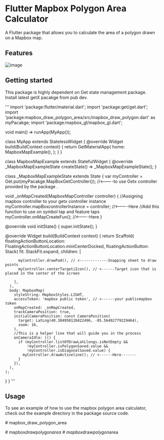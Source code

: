 <!--
This README describes the package. If you publish this package to pub.dev,
this README's contents appear on the landing page for your package.

For information about how to write a good package README, see the guide for
[writing package pages](https://dart.dev/guides/libraries/writing-package-pages).

For general information about developing packages, see the Dart guide for
[creating packages](https://dart.dev/guides/libraries/create-library-packages)
and the Flutter guide for
[developing packages and plugins](https://flutter.dev/developing-packages).
-->
# Flutter Mapbox Polygon Area Calculator

 A Flutter package that allows you to calculate the area of a polygon drawn on a Mapbox map.
## Features

![image](https://user-images.githubusercontent.com/57612587/210498372-60594a10-f78f-4521-8aa4-d042542f34ed.png)

## Getting started

This package is highly dependent on Get state management package.
Install latest getX pacakge from  pub dev.

'''
import 'package:flutter/material.dart';
import 'package:get/get.dart';
import 'package:mapbox_draw_polygon_area/src/mapbox_draw_polygon.dart'
    as myPacakge;
import 'package:mapbox_gl/mapbox_gl.dart';

void main() => runApp(MyApp());

class MyApp extends StatelessWidget {
  @override
  Widget build(BuildContext context) {
    return GetMaterialApp(
      home: MapboxMapExample(),
    );
  }
}

class MapboxMapExample extends StatefulWidget {
  @override
  _MapboxMapExampleState createState() => _MapboxMapExampleState();
}

class _MapboxMapExampleState extends State<MapboxMapExample> {
  var myController = Get.put(myPacakge.MapBoxGetController()); //<----to use Getx controller provided by the package .

  void _onMapCreated(MapboxMapController controller) {
    //Assigning mapbox controller to your getx controller instance 
    myController.mapBoxcontrollerInstance = controller; //<----Here
    //Add this function to use on symbol tap and feature taps 
    myController.onMapCreateFun(); //<----Here
  }

  @override
  void initState() {
      super.initState();
  }

  @override
  Widget build(BuildContext context) {
    return Scaffold(
      floatingActionButtonLocation:
          FloatingActionButtonLocation.miniCenterDocked,
      floatingActionButton: Stack(
        fit: StackFit.expand,
        children: [
          
          myController.drawPad(), // <-------------Snapping sheet to draw points
          myController.centerTargetiIcon(), // <------Target icon that is placed in the center of the screen
         
        ],
      ),
      body: MapboxMap(
        styleString: MapboxStyles.LIGHT,
        accessToken: 'mapbox public token', // <------your publicmapbox token
        onMapCreated: _onMapCreated,
        trackCameraPosition: true,
        initialCameraPosition: const CameraPosition(
          target: LatLng(40.384950128422496, -85.56492779229464),
          zoom: 16,
        ),
        //This is a helper line that will guide you in the process
        onCameraIdle: (() {
          if (myController.listOfDrawLatLlongs.isNotEmpty && 
              !myController.isPolygonSaved.value &&
              !myController.isDiagonalSaved.value) {
            myController.drawActiveline(); // <------Here-------
          }
        }),
      ),
    );
  }
}
'''




## Usage

To see an example of how to use the mapbox polygon area calculator, check out the example directory in the package source code.




<!-- ## Additional information

TODO: Tell users more about the package: where to find more information, how to
contribute to the package, how to file issues, what response they can expect
from the package authors, and more.
#   m a p b o x _ d r a w _ p o l y g o n _ a r e a 
 
  -->#   m a p b o x _ d r a w _ p o l y g o n _ a r e a  
 #   m a p b o x _ d r a w _ p o l y g o n _ a r e a  
 #   m a p b o x _ d r a w _ p o l y g o n _ a r e a  
 
